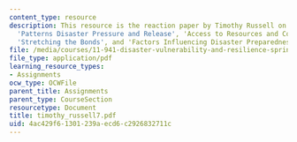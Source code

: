 ```yaml
---
content_type: resource
description: This resource is the reaction paper by Timothy Russell on the topics
  'Patterns Disaster Pressure and Release', 'Access to Resources and Coping in Adversity',
  'Stretching the Bonds', and 'Factors Influencing Disaster Preparedness and Response'.
file: /media/courses/11-941-disaster-vulnerability-and-resilience-spring-2005/4ac429f61301239aecd6c2926832711c_timothy_russell7.pdf
file_type: application/pdf
learning_resource_types:
- Assignments
ocw_type: OCWFile
parent_title: Assignments
parent_type: CourseSection
resourcetype: Document
title: timothy_russell7.pdf
uid: 4ac429f6-1301-239a-ecd6-c2926832711c
---
```

